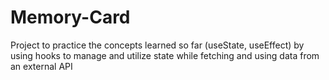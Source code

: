 # Memory-Card
Project to practice the concepts learned so far (useState, useEffect) by using hooks to manage and utilize state while fetching and using data from an external API
